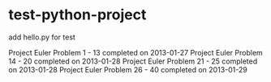 test-python-project
===================
add hello.py for test

Project Euler Problem 1 - 13 completed on 2013-01-27
Project Euler Problem 14 - 20 completed on 2013-01-28
Project Euler Problem 21 - 25 completed on 2013-01-28
Project Euler Problem 26 - 40 completed on 2013-01-29
